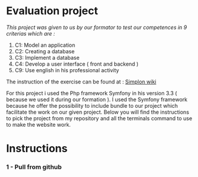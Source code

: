 
#  Evaluation project
*This project was given to us by our formator to test our competences in 9 criterias which are :* 

1. C1: Model an application
2. C2: Creating a database
3. C3: Implement a database
4. C4: Develop a user interface ( front and backend )
5. C9: Use english in his professional activity

The instruction of the exercise can be found at : [Simplon wiki](https://github.com/SimplonCarcasonne/Wiki/wiki/Semaine-32-Evaluation)

For this project i used the Php framework Symfony in his version 3.3 ( because we used it during our formation ). I used the Symfony framework because he offer the possibility to include bundle to our project which facilitate the work on our given project.
Below you will find the instructions to pick the project from my repository and all the terminals command to use to make the website work.

# Instructions

### 1 - Pull from github